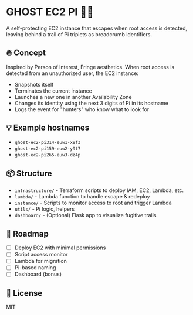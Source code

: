 # GHOST EC2 PI 🧠💨

A self-protecting EC2 instance that escapes when root access is detected, leaving behind a trail of Pi triplets as breadcrumb identifiers.

## 🔥 Concept

Inspired by Person of Interest, Fringe aesthetics. When root access is detected from an unauthorized user, the EC2 instance:

- Snapshots itself
- Terminates the current instance
- Launches a new one in another Availability Zone
- Changes its identity using the next 3 digits of Pi in its hostname
- Logs the event for "hunters" who know what to look for

## 💡 Example hostnames

- `ghost-ec2-pi314-euw1-x8f3`
- `ghost-ec2-pi159-euw2-y9t7`
- `ghost-ec2-pi265-euw3-dz4p`

## 📦 Structure

- `infrastructure/` - Terraform scripts to deploy IAM, EC2, Lambda, etc.
- `lambda/` - Lambda function to handle escape & redeploy
- `instance/` - Scripts to monitor access to root and trigger Lambda
- `utils/` - Pi logic, helpers
- `dashboard/` - (Optional) Flask app to visualize fugitive trails

## 🚀 Roadmap

- [ ] Deploy EC2 with minimal permissions
- [ ] Script access monitor
- [ ] Lambda for migration
- [ ] Pi-based naming
- [ ] Dashboard (bonus)

## 📜 License

MIT
